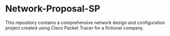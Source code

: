 # Network-Proposal-SP
This repository contains a comprehensive network design and configuration project created using Cisco Packet Tracer for a fictional company.
